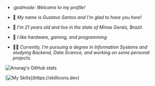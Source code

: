 - *:godmode: Welcome to my profile!*

- :ninja:	*My name is Gustavo Santos and I'm glad to have you here!*
- :adult:	*I'm 21 years old and live in the state of Minas Gerais, Brazil.*
- :space_invader:	*I like hardware, gaming, and programming*
- :man_technologist: *Currently, I'm pursuing a degree in Information Systems and studying Backend, Data Science, and working on some personal projects.*

![Anurag's GitHub stats](https://github-readme-stats.vercel.app/api?username=gvstaov&show_icons=true&theme=synthwave)

[![My Skills](https://skillicons.dev/icons?i=java,py,html,css,)](https://skillicons.dev)
